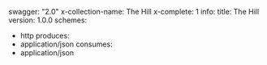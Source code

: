 swagger: "2.0"
x-collection-name: The Hill
x-complete: 1
info:
  title: The Hill
  version: 1.0.0
schemes:
- http
produces:
- application/json
consumes:
- application/json